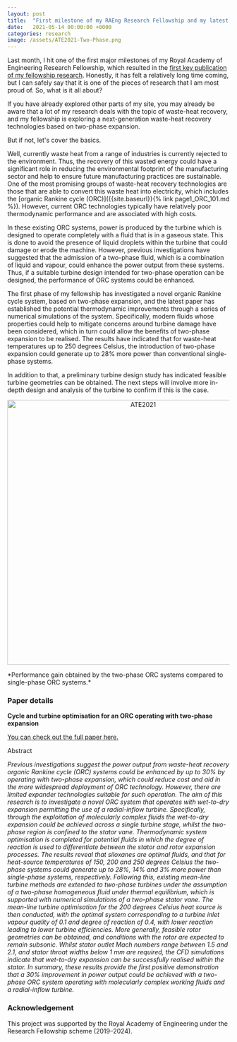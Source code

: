 ```yaml
---
layout: post
title:  "First milestone of my RAEng Research Fellowship and my latest publication"
date:   2021-05-14 00:00:00 +0000
categories: research
image: /assets/ATE2021-Two-Phase.png
---
```

Last month, I hit one of the first major milestones of my Royal Academy of Engineering Research Fellowship, which resulted in the [first key publication of my fellowship research](https://doi.org/10.1016/j.applthermaleng.2021.116852). Honestly, it has felt a relatively long time coming, but I can safely say that it is one of the pieces of research that I am most proud of. So, what is it all about?

If you have already explored other parts of my site, you may already be aware that a lot of my research deals with the topic of waste-heat recovery, and my fellowship is exploring a next-generation waste-heat recovery technologies based on two-phase expansion.

But if not, let's cover the basics.

Well, currently waste heat from a range of industries is currently rejected to the environment. Thus, the recovery of this wasted energy could have a significant role in reducing the environmental footprint of the manufacturing sector and help to ensure future manufacturing practices are sustainable. One of the most promising groups of waste-heat recovery technologies are those that are able to convert this waste heat into electricity, which includes the [organic Rankine cycle (ORC)]({{site.baseurl}}{% link page1_ORC_101.md %}). However, current ORC technologies typically have relatively poor thermodynamic performance and are associated with high costs.

In these existing ORC systems, power is produced by the turbine which is designed to operate completely with a fluid that is in a gaseous state. This is done to avoid the presence of liquid droplets within the turbine that could damage or erode the machine. However, previous investigations have suggested that the admission of a two-phase fluid, which is a combination of liquid and vapour, could enhance the power output from these systems. Thus, if a suitable turbine design intended for two-phase operation can be designed, the performance of ORC systems could be enhanced.

The first phase of my fellowship has investigated a novel organic Rankine cycle system, based on two-phase expansion, and the latest paper has established the potential thermodynamic improvements through a series of numerical simulations of the system. Specifically, modern fluids whose properties could help to mitigate concerns around turbine damage have been considered, which in turn could allow the benefits of two-phase expansion to be realised. The results have indicated that for waste-heat temperatures up to 250 degrees Celsius, the introduction of two-phase expansion could generate up to 28% more power than conventional single-phase systems.

In addition to that, a preliminary turbine design study has indicated feasible turbine geometries can be obtained. The next steps will involve more in-depth design and analysis of the turbine to confirm if this is the case.

<p></p>
<div style="text-align:center">
	<img src="{{site.baseurl}}/assets/ATE2021-Two-Phase.png" alt="ATE2021" style="width:600px;" />
</div>
<p></p>
*Performance gain obtained by the two-phase ORC systems compared to single-phase ORC systems.*

### Paper details

**Cycle and turbine optimisation for an ORC operating with two-phase expansion**

[You can check out the full paper here.](https://doi.org/10.1016/j.applthermaleng.2021.116852)

Abstract

*Previous investigations suggest the power output from waste-heat recovery organic Rankine cycle (ORC) systems could be enhanced by up to 30% by operating with two-phase expansion, which could reduce cost and aid in the more widespread deployment of ORC technology. However, there are limited expander technologies suitable for such operation. The aim of this research is to investigate a novel ORC system that operates with wet-to-dry expansion permitting the use of a radial-inflow turbine. Specifically, through the exploitation of molecularly complex fluids the wet-to-dry expansion could be achieved across a single turbine stage, whilst the two-phase region is confined to the stator vane. Thermodynamic system optimisation is completed for potential fluids in which the degree of reaction is used to differentiate between the stator and rotor expansion processes. The results reveal that siloxanes are optimal fluids, and that for heat-source temperatures of 150, 200 and 250 degrees Celsius the two-phase systems could generate up to 28%, 14% and 3% more power than single-phase systems, respectively. Following this, existing mean-line turbine methods are extended to two-phase turbines under the assumption of a two-phase homogeneous fluid under thermal equilibrium, which is supported with numerical simulations of a two-phase stator vane. The mean-line turbine optimisation for the 200 degrees Celsius heat source is then conducted, with the optimal system corresponding to a turbine inlet vapour quality of 0.1 and degree of reaction of 0.4, with lower reaction leading to lower turbine efficiencies. More generally, feasible rotor geometries can be obtained, and conditions with the rotor are expected to remain subsonic. Whilst stator outlet Mach numbers range between 1.5 and 2.1, and stator throat widths below 1 mm are required, the CFD simulations indicate that wet-to-dry expansion can be successfully realised within the stator. In summary, these results provide the first positive demonstration that a 30% improvement in power output could be achieved with a two-phase ORC system operating with molecularly complex working fluids and a radial-inflow turbine.*

### Acknowledgement
This project was supported by the Royal Academy of Engineering under the Research Fellowship scheme (2019–2024).
